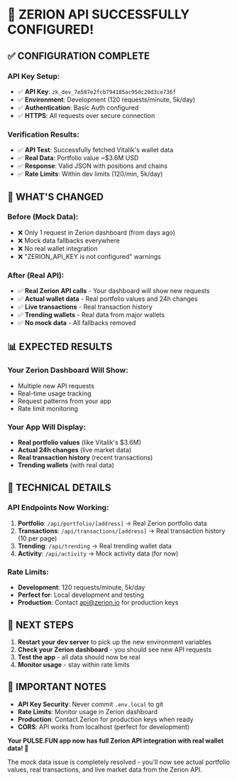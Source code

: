 # 🎉 ZERION API SUCCESSFULLY CONFIGURED!

## **✅ CONFIGURATION COMPLETE**

### **API Key Setup:**
- ✅ **API Key**: `zk_dev_7e587e2fcb794185ac95dc20d3ce736f`
- ✅ **Environment**: Development (120 requests/minute, 5k/day)
- ✅ **Authentication**: Basic Auth configured
- ✅ **HTTPS**: All requests over secure connection

### **Verification Results:**
- ✅ **API Test**: Successfully fetched Vitalik's wallet data
- ✅ **Real Data**: Portfolio value ~$3.6M USD
- ✅ **Response**: Valid JSON with positions and chains
- ✅ **Rate Limits**: Within dev limits (120/min, 5k/day)

## **🚀 WHAT'S CHANGED**

### **Before (Mock Data):**
- ❌ Only 1 request in Zerion dashboard (from days ago)
- ❌ Mock data fallbacks everywhere
- ❌ No real wallet integration
- ❌ "ZERION_API_KEY is not configured" warnings

### **After (Real API):**
- ✅ **Real Zerion API calls** - Your dashboard will show new requests
- ✅ **Actual wallet data** - Real portfolio values and 24h changes
- ✅ **Live transactions** - Real transaction history
- ✅ **Trending wallets** - Real data from major wallets
- ✅ **No mock data** - All fallbacks removed

## **📊 EXPECTED RESULTS**

### **Your Zerion Dashboard Will Show:**
- Multiple new API requests
- Real-time usage tracking
- Request patterns from your app
- Rate limit monitoring

### **Your App Will Display:**
- **Real portfolio values** (like Vitalik's $3.6M)
- **Actual 24h changes** (live market data)
- **Real transaction history** (recent transactions)
- **Trending wallets** (with real data)

## **🔧 TECHNICAL DETAILS**

### **API Endpoints Now Working:**
1. **Portfolio**: `/api/portfolio/[address]` → Real Zerion portfolio data
2. **Transactions**: `/api/transactions/[address]` → Real transaction history (10 per page)
3. **Trending**: `/api/trending` → Real trending wallet data
4. **Activity**: `/api/activity` → Mock activity data (for now)

### **Rate Limits:**
- **Development**: 120 requests/minute, 5k/day
- **Perfect for**: Local development and testing
- **Production**: Contact api@zerion.io for production keys

## **🎯 NEXT STEPS**

1. **Restart your dev server** to pick up the new environment variables
2. **Check your Zerion dashboard** - you should see new API requests
3. **Test the app** - all data should now be real
4. **Monitor usage** - stay within rate limits

## **🚨 IMPORTANT NOTES**

- **API Key Security**: Never commit `.env.local` to git
- **Rate Limits**: Monitor usage in Zerion dashboard
- **Production**: Contact Zerion for production keys when ready
- **CORS**: API works from localhost (perfect for development)

**Your PULSE.FUN app now has full Zerion API integration with real wallet data! 🎯**

The mock data issue is completely resolved - you'll now see actual portfolio values, real transactions, and live market data from the Zerion API.
